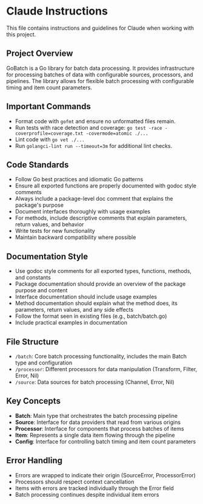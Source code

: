 # Claude Instructions

This file contains instructions and guidelines for Claude when working with this project.

## Project Overview
GoBatch is a Go library for batch data processing. It provides infrastructure for processing batches of data with configurable sources, processors, and pipelines. The library allows for flexible batch processing with configurable timing and item count parameters.

## Important Commands
- Format code with `gofmt` and ensure no unformatted files remain.
- Run tests with race detection and coverage: `go test -race -coverprofile=coverage.txt -covermode=atomic ./...`
- Lint code with `go vet ./...`
- Run `golangci-lint run --timeout=3m` for additional lint checks.

## Code Standards
- Follow Go best practices and idiomatic Go patterns
- Ensure all exported functions are properly documented with godoc style comments
- Always include a package-level doc comment that explains the package's purpose
- Document interfaces thoroughly with usage examples
- For methods, include descriptive comments that explain parameters, return values, and behavior
- Write tests for new functionality
- Maintain backward compatibility where possible

## Documentation Style
- Use godoc style comments for all exported types, functions, methods, and constants
- Package documentation should provide an overview of the package purpose and content
- Interface documentation should include usage examples
- Method documentation should explain what the method does, its parameters, return values, and any side effects
- Follow the format seen in existing files (e.g., batch/batch.go)
- Include practical examples in documentation

## File Structure
- `/batch`: Core batch processing functionality, includes the main Batch type and configuration
- `/processor`: Different processors for data manipulation (Transform, Filter, Error, Nil)
- `/source`: Data sources for batch processing (Channel, Error, Nil)

## Key Concepts
- **Batch**: Main type that orchestrates the batch processing pipeline
- **Source**: Interface for data providers that read from various origins
- **Processor**: Interface for components that process batches of items
- **Item**: Represents a single data item flowing through the pipeline
- **Config**: Interface for controlling batch timing and item count parameters

## Error Handling
- Errors are wrapped to indicate their origin (SourceError, ProcessorError)
- Processors should respect context cancellation
- Items with errors are tracked individually through the Error field
- Batch processing continues despite individual item errors